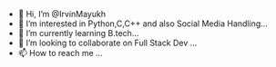- 👋 Hi, I’m @IrvinMayukh
- 👀 I’m interested in Python,C,C++ and also Social Media Handling...
- 🌱 I’m currently learning B.tech...
- 💞️ I’m looking to collaborate on Full Stack Dev ...
- 📫 How to reach me ...

<!---
IrvinMayukh/IrvinMayukh is a ✨ special ✨ repository because its `README.md` (this file) appears on your GitHub profile.
You can click the Preview link to take a look at your changes.
--->
